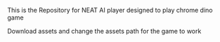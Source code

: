 This is the Repository for NEAT AI player designed to play chrome dino game

Download assets and change the assets path for the game to work
